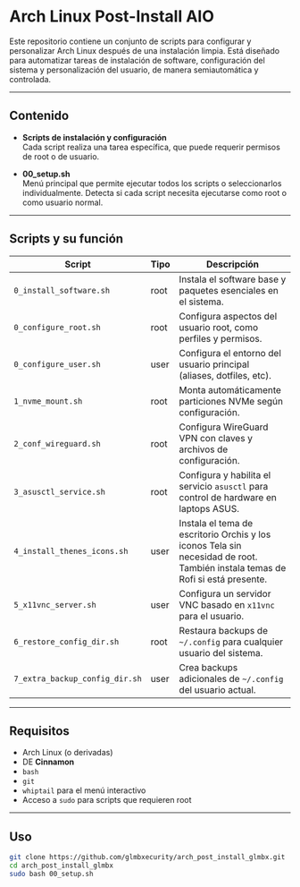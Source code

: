 # Arch Linux Post-Install AIO

Este repositorio contiene un conjunto de scripts para configurar y personalizar Arch Linux después de una instalación limpia. Está diseñado para automatizar tareas de instalación de software, configuración del sistema y personalización del usuario, de manera semiautomática y controlada.

---

## Contenido

- **Scripts de instalación y configuración**  
  Cada script realiza una tarea específica, que puede requerir permisos de root o de usuario.

- **00_setup.sh**  
  Menú principal que permite ejecutar todos los scripts o seleccionarlos individualmente. Detecta si cada script necesita ejecutarse como root o como usuario normal.

---

## Scripts y su función

| Script | Tipo | Descripción |
|--------|------|-------------|
| `0_install_software.sh` | root | Instala el software base y paquetes esenciales en el sistema. |
| `0_configure_root.sh` | root | Configura aspectos del usuario root, como perfiles y permisos. |
| `0_configure_user.sh` | user | Configura el entorno del usuario principal (aliases, dotfiles, etc). |
| `1_nvme_mount.sh` | root | Monta automáticamente particiones NVMe según configuración. |
| `2_conf_wireguard.sh` | root | Configura WireGuard VPN con claves y archivos de configuración. |
| `3_asusctl_service.sh` | root | Configura y habilita el servicio `asusctl` para control de hardware en laptops ASUS. |
| `4_install_thenes_icons.sh` | user | Instala el tema de escritorio Orchis y los iconos Tela sin necesidad de root. También instala temas de Rofi si está presente. |
| `5_x11vnc_server.sh` | user | Configura un servidor VNC basado en `x11vnc` para el usuario. |
| `6_restore_config_dir.sh` | root | Restaura backups de `~/.config` para cualquier usuario del sistema. |
| `7_extra_backup_config_dir.sh` | user | Crea backups adicionales de `~/.config` del usuario actual. |

---

## Requisitos

- Arch Linux (o derivadas)
- DE **Cinnamon**
- `bash`  
- `git`  
- `whiptail` para el menú interactivo
- Acceso a `sudo` para scripts que requieren root

---

## Uso

```bash
git clone https://github.com/glmbxecurity/arch_post_install_glmbx.git
cd arch_post_install_glmbx
sudo bash 00_setup.sh

